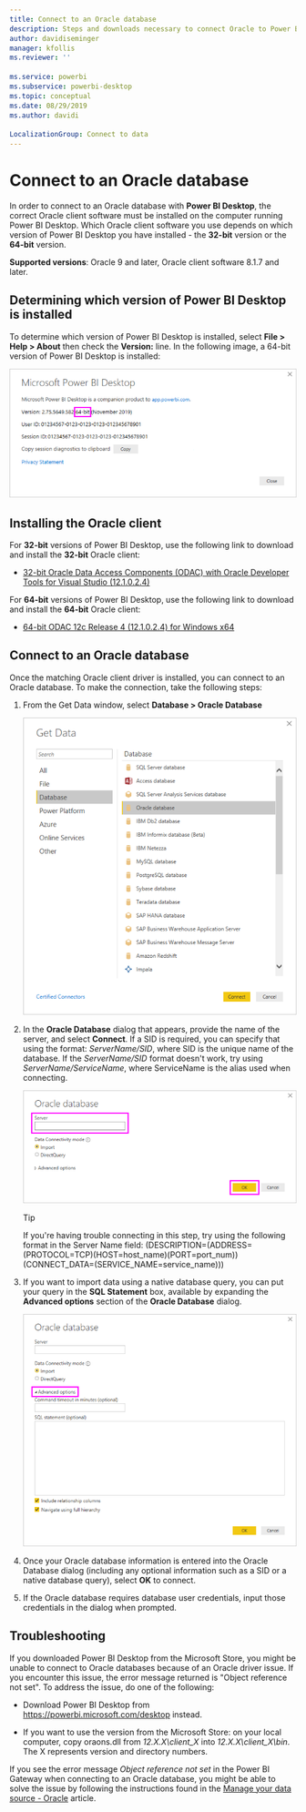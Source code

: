```yaml
---
title: Connect to an Oracle database
description: Steps and downloads necessary to connect Oracle to Power BI Desktop
author: davidiseminger
manager: kfollis
ms.reviewer: ''

ms.service: powerbi
ms.subservice: powerbi-desktop
ms.topic: conceptual
ms.date: 08/29/2019
ms.author: davidi

LocalizationGroup: Connect to data
---
```

# Connect to an Oracle database
In order to connect to an Oracle database with **Power BI Desktop**, the correct Oracle client software must be installed on the computer running Power BI Desktop. Which Oracle client software you use depends on which version of Power BI Desktop you have installed - the **32-bit** version or the **64-bit** version.

**Supported versions**: Oracle 9 and later, Oracle client software 8.1.7 and later.

## Determining which version of Power BI Desktop is installed
To determine which version of Power BI Desktop is installed, select **File > Help > About** then check the **Version:** line. In the following image, a 64-bit version of Power BI Desktop is installed:

![](media/desktop-connect-oracle-database/connect-oracle-database_1.png)

## Installing the Oracle client
For **32-bit** versions of Power BI Desktop, use the following link to download and install the **32-bit** Oracle client:

* [32-bit Oracle Data Access Components (ODAC) with Oracle Developer Tools for Visual Studio (12.1.0.2.4)](https://www.oracle.com/technetwork/topics/dotnet/utilsoft-086879.html)

For **64-bit** versions of Power BI Desktop, use the following link to download and install the **64-bit** Oracle client:

* [64-bit ODAC 12c Release 4 (12.1.0.2.4) for Windows x64](https://www.oracle.com/technetwork/database/windows/downloads/index-090165.html)

## Connect to an Oracle database
Once the matching Oracle client driver is installed, you can connect to an Oracle database. To make the connection, take the following steps:

1. From the Get Data window, select **Database > Oracle Database**
   
   ![](media/desktop-connect-oracle-database/connect-oracle-database_2.png)
2. In the **Oracle Database** dialog that appears, provide the name of the server, and select **Connect**. If a SID is required, you can specify that using the format: *ServerName/SID*, where SID is the unique name of the database. If the *ServerName/SID* format doesn't work, try using *ServerName/ServiceName*, where ServiceName is the alias used when connecting.


   ![](media/desktop-connect-oracle-database/connect-oracle-database_3.png)

   > [!TIP]
   > If you're having trouble connecting in this step, try using the following format in the Server Name field: (DESCRIPTION=(ADDRESS=(PROTOCOL=TCP)(HOST=host_name)(PORT=port_num))(CONNECT_DATA=(SERVICE_NAME=service_name)))
   
3. If you want to import data using a native database query, you can put your query in the **SQL Statement** box, available by expanding the **Advanced options** section of the **Oracle Database** dialog.
   
   ![](media/desktop-connect-oracle-database/connect-oracle-database_4.png)
4. Once your Oracle database information is entered into the Oracle Database dialog (including any optional information such as a SID or a native database query), select **OK** to connect.
5. If the Oracle database requires database user credentials, input those credentials in the dialog when prompted.


## Troubleshooting

If you downloaded Power BI Desktop from the Microsoft Store, you might be unable to connect to Oracle databases because of an Oracle driver issue. If you encounter this issue, the error message returned is "Object reference not set". To address the issue, do one of the following:

* Download Power BI Desktop from https://powerbi.microsoft.com/desktop instead.

* If you want to use the version from the Microsoft Store: on your local computer, copy oraons.dll from _12.X.X\client_X_ into _12.X.X\client_X\bin_. The X represents version and directory numbers.

If you see the error message *Object reference not set* in the Power BI Gateway when connecting to an Oracle database, you might be able to solve the issue by following the instructions found in the [Manage your data source - Oracle](service-gateway-onprem-manage-oracle.md) article.
